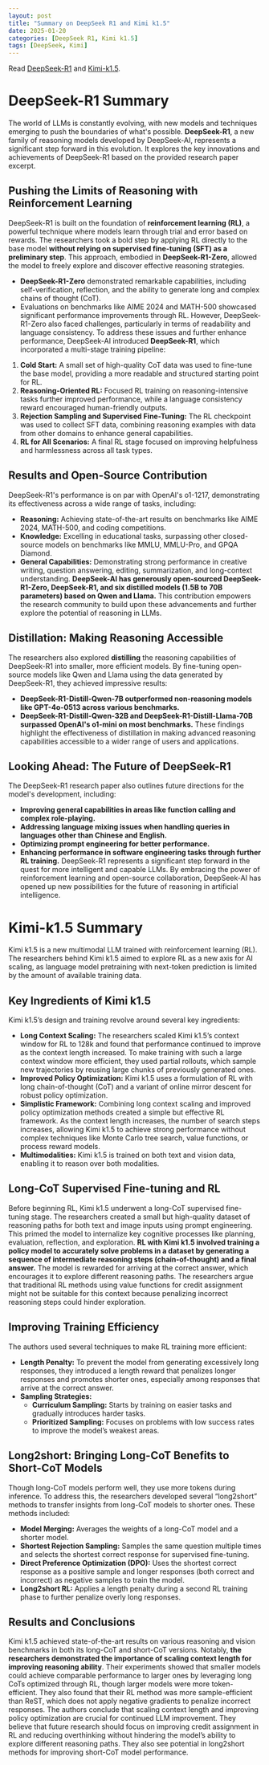 ```yaml
---
layout: post
title: "Summary on DeepSeek R1 and Kimi k1.5"
date: 2025-01-20
categories: [DeepSeek R1, Kimi k1.5]
tags: [DeepSeek, Kimi]
---
```


Read [DeepSeek-R1](https://github.com/deepseek-ai/DeepSeek-R1) and [Kimi-k1.5](https://github.com/MoonshotAI/Kimi-k1.5).

# DeepSeek-R1 Summary

The world of LLMs is constantly evolving, with new models and techniques emerging to push the boundaries of what's possible. **DeepSeek-R1**, a new family of reasoning models developed by DeepSeek-AI, represents a significant step forward in this evolution. It explores the key innovations and achievements of DeepSeek-R1 based on the provided research paper excerpt.

## Pushing the Limits of Reasoning with Reinforcement Learning
DeepSeek-R1 is built on the foundation of **reinforcement learning (RL)**, a powerful technique where models learn through trial and error based on rewards. The researchers took a bold step by applying RL directly to the base model **without relying on supervised fine-tuning (SFT) as a preliminary step**. This approach, embodied in **DeepSeek-R1-Zero**, allowed the model to freely explore and discover effective reasoning strategies.
- **DeepSeek-R1-Zero** demonstrated remarkable capabilities, including self-verification, reflection, and the ability to generate long and complex chains of thought (CoT).
- Evaluations on benchmarks like AIME 2024 and MATH-500 showcased significant performance improvements through RL.
However, DeepSeek-R1-Zero also faced challenges, particularly in terms of readability and language consistency. To address these issues and further enhance performance, DeepSeek-AI introduced **DeepSeek-R1**, which incorporated a multi-stage training pipeline:
1. **Cold Start:** A small set of high-quality CoT data was used to fine-tune the base model, providing a more readable and structured starting point for RL.
2. **Reasoning-Oriented RL:** Focused RL training on reasoning-intensive tasks further improved performance, while a language consistency reward encouraged human-friendly outputs.
3. **Rejection Sampling and Supervised Fine-Tuning:** The RL checkpoint was used to collect SFT data, combining reasoning examples with data from other domains to enhance general capabilities.
4. **RL for All Scenarios:** A final RL stage focused on improving helpfulness and harmlessness across all task types.

## Results and Open-Source Contribution
DeepSeek-R1's performance is on par with OpenAI's o1-1217, demonstrating its effectiveness across a wide range of tasks, including:
- **Reasoning:** Achieving state-of-the-art results on benchmarks like AIME 2024, MATH-500, and coding competitions.
- **Knowledge:** Excelling in educational tasks, surpassing other closed-source models on benchmarks like MMLU, MMLU-Pro, and GPQA Diamond.
- **General Capabilities:** Demonstrating strong performance in creative writing, question answering, editing, summarization, and long-context understanding.
**DeepSeek-AI has generously open-sourced DeepSeek-R1-Zero, DeepSeek-R1, and six distilled models (1.5B to 70B parameters) based on Qwen and Llama.** This contribution empowers the research community to build upon these advancements and further explore the potential of reasoning in LLMs.

## Distillation: Making Reasoning Accessible
The researchers also explored **distilling** the reasoning capabilities of DeepSeek-R1 into smaller, more efficient models. By fine-tuning open-source models like Qwen and Llama using the data generated by DeepSeek-R1, they achieved impressive results:
- **DeepSeek-R1-Distill-Qwen-7B outperformed non-reasoning models like GPT-4o-0513 across various benchmarks.**
- **DeepSeek-R1-Distill-Qwen-32B and DeepSeek-R1-Distill-Llama-70B surpassed OpenAI's o1-mini on most benchmarks.**
These findings highlight the effectiveness of distillation in making advanced reasoning capabilities accessible to a wider range of users and applications.

## Looking Ahead: The Future of DeepSeek-R1
The DeepSeek-R1 research paper also outlines future directions for the model's development, including:
- **Improving general capabilities in areas like function calling and complex role-playing.**
- **Addressing language mixing issues when handling queries in languages other than Chinese and English.**
- **Optimizing prompt engineering for better performance.**
- **Enhancing performance in software engineering tasks through further RL training.**
DeepSeek-R1 represents a significant step forward in the quest for more intelligent and capable LLMs. By embracing the power of reinforcement learning and open-source collaboration, DeepSeek-AI has opened up new possibilities for the future of reasoning in artificial intelligence.


# Kimi-k1.5 Summary

Kimi k1.5 is a new multimodal LLM trained with reinforcement learning (RL). The researchers behind Kimi k1.5 aimed to explore RL as a new axis for AI scaling, as language model pretraining with next-token prediction is limited by the amount of available training data.

## Key Ingredients of Kimi k1.5
Kimi k1.5’s design and training revolve around several key ingredients:
- **Long Context Scaling:** The researchers scaled Kimi k1.5’s context window for RL to 128k and found that performance continued to improve as the context length increased. To make training with such a large context window more efficient, they used partial rollouts, which sample new trajectories by reusing large chunks of previously generated ones.
- **Improved Policy Optimization:** Kimi k1.5 uses a formulation of RL with long chain-of-thought (CoT) and a variant of online mirror descent for robust policy optimization.
- **Simplistic Framework:** Combining long context scaling and improved policy optimization methods created a simple but effective RL framework. As the context length increases, the number of search steps increases, allowing Kimi k1.5 to achieve strong performance without complex techniques like Monte Carlo tree search, value functions, or process reward models.
- **Multimodalities:** Kimi k1.5 is trained on both text and vision data, enabling it to reason over both modalities.

## Long-CoT Supervised Fine-tuning and RL
Before beginning RL, Kimi k1.5 underwent a long-CoT supervised fine-tuning stage. The researchers created a small but high-quality dataset of reasoning paths for both text and image inputs using prompt engineering. This primed the model to internalize key cognitive processes like planning, evaluation, reflection, and exploration.
**RL with Kimi k1.5 involved training a policy model to accurately solve problems in a dataset by generating a sequence of intermediate reasoning steps (chain-of-thought) and a final answer.** The model is rewarded for arriving at the correct answer, which encourages it to explore different reasoning paths. The researchers argue that traditional RL methods using value functions for credit assignment might not be suitable for this context because penalizing incorrect reasoning steps could hinder exploration.

## Improving Training Efficiency

The authors used several techniques to make RL training more efficient:
- **Length Penalty:** To prevent the model from generating excessively long responses, they introduced a length reward that penalizes longer responses and promotes shorter ones, especially among responses that arrive at the correct answer.
- **Sampling Strategies:**
  - **Curriculum Sampling:** Starts by training on easier tasks and gradually introduces harder tasks.
  - **Prioritized Sampling:** Focuses on problems with low success rates to improve the model’s weakest areas.

## Long2short: Bringing Long-CoT Benefits to Short-CoT Models
Though long-CoT models perform well, they use more tokens during inference. To address this, the researchers developed several “long2short” methods to transfer insights from long-CoT models to shorter ones. These methods included:
- **Model Merging:** Averages the weights of a long-CoT model and a shorter model.
- **Shortest Rejection Sampling:** Samples the same question multiple times and selects the shortest correct response for supervised fine-tuning.
- **Direct Preference Optimization (DPO):** Uses the shortest correct response as a positive sample and longer responses (both correct and incorrect) as negative samples to train the model.
- **Long2short RL:** Applies a length penalty during a second RL training phase to further penalize overly long responses.

## Results and Conclusions
Kimi k1.5 achieved state-of-the-art results on various reasoning and vision benchmarks in both its long-CoT and short-CoT versions. Notably, **the researchers demonstrated the importance of scaling context length for improving reasoning ability**. Their experiments showed that smaller models could achieve comparable performance to larger ones by leveraging long CoTs optimized through RL, though larger models were more token-efficient. They also found that their RL method was more sample-efficient than ReST, which does not apply negative gradients to penalize incorrect responses.
The authors conclude that scaling context length and improving policy optimization are crucial for continued LLM improvement. They believe that future research should focus on improving credit assignment in RL and reducing overthinking without hindering the model’s ability to explore different reasoning paths. They also see potential in long2short methods for improving short-CoT model performance.
